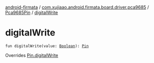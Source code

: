 [android-firmata](../../index.md) / [com.xujiaao.android.firmata.board.driver.pca9685](../index.md) / [Pca9685Pin](index.md) / [digitalWrite](./digital-write.md)

# digitalWrite

`fun digitalWrite(value: `[`Boolean`](https://kotlinlang.org/api/latest/jvm/stdlib/kotlin/-boolean/index.html)`): `[`Pin`](../../com.xujiaao.android.firmata.board.driver/-pin/index.md)

Overrides [Pin.digitalWrite](../../com.xujiaao.android.firmata.board.driver/-pin/digital-write.md)


